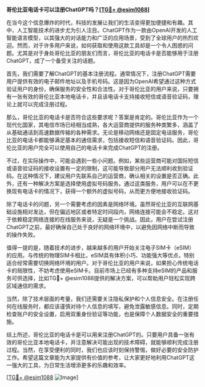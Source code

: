 **哥伦比亚电话卡可以注册ChatGPT吗？[[TG💪+ @esim1088](https://t.me/s/esim1088)]**

在当今这个信息爆炸的时代，科技的发展让我们的生活变得更加便捷和有趣。其中，人工智能技术的进步尤为引人注目。ChatGPT作为一款由OpenAI开发的人工智能语言模型，以其强大的对话能力和广泛的应用场景，受到了全球用户的热烈欢迎。然而，对于许多用户来说，如何获取和使用这款工具却是一个令人困惑的问题。尤其是对于身处哥伦比亚的朋友们而言，哥伦比亚的电话卡是否能够用于注册ChatGPT，成了一个备受关注的话题。

首先，我们需要了解ChatGPT的基本注册流程。通常情况下，注册ChatGPT需要用户提供有效的电子邮件地址以及手机号码。这是因为OpenAI希望通过这种方式验证用户的身份，确保服务的安全性和合法性。对于哥伦比亚的用户来说，只要拥有一张有效的哥伦比亚本地电话卡，并且该电话卡支持接收短信或语音验证码，理论上就可以完成注册过程。

那么，哥伦比亚的电话卡是否符合这些要求呢？答案是肯定的。哥伦比亚作为一个现代化国家，其电信市场已经相当成熟，各大运营商提供的服务种类繁多，涵盖了从基础通话到高速数据传输的各种需求。无论是移动网络还是固定电话服务，哥伦比亚的电话卡都能够满足基本的通信需求，包括接收短信和语音验证码。因此，哥伦比亚的用户完全可以使用自己的电话卡来完成ChatGPT的注册。

不过，在实际操作中，可能会遇到一些小问题。例如，某些运营商可能对国际短信或语音验证码的接收设置有一定的限制，这可能导致部分用户无法顺利收到验证码。在这种情况下，建议用户先联系自己的运营商，确认相关的设置是否正确。此外，还有一种解决方案是选择使用虚拟号码服务。通过这类服务，用户可以在不更换现有电话卡的情况下，获得一个额外的虚拟号码，从而更方便地接收验证码。

除了电话卡的问题，另一个需要考虑的因素是网络环境。虽然哥伦比亚的互联网基础设施相对发达，但在偏远地区或者特定时间段内，网络连接可能会不稳定。这对于依赖稳定网络连接的在线服务来说，无疑是一个挑战。因此，用户在尝试注册ChatGPT之前，最好确保自己处于良好的网络环境中，以避免因网络中断而导致的操作失败。

值得一提的是，随着技术的进步，越来越多的用户开始关注电子SIM卡（eSIM）的应用。与传统的物理SIM卡相比，eSIM具有体积小巧、功能强大等优点，特别适合经常需要切换网络环境的用户。对于哥伦比亚的用户来说，如果担心传统电话卡的局限性，不妨考虑使用eSIM卡。目前市场上已经有多种支持eSIM的产品和服务可供选择，比如TG💪+ @esim1088提供的解决方案，可以帮助用户轻松实现跨区域通信的需求。

当然，除了技术层面的考量，我们还需要关注隐私保护和个人信息安全。在注册任何在线服务时，都应该谨慎对待个人信息的填写，避免泄露敏感信息。同时，定期检查账户的安全设置，启用双重身份验证等功能，也是保障个人数据安全的重要措施。

综上所述，哥伦比亚的电话卡是可以用来注册ChatGPT的。只要用户具备一张有效的哥伦比亚本地电话卡，并注意解决可能出现的技术障碍，就能够顺利完成注册过程。当然，在享受便利的同时，我们也应该时刻保持警惕，做好必要的安全防护工作。希望这篇文章能为大家提供有价值的参考，让大家更好地利用ChatGPT这一强大的工具，为日常生活增添更多的乐趣和效率。

[[TG💪+ @esim1088](https://t.me/s/esim1088) ![Image](https://i.postimg.cc/4NQfJmqS/Snipaste-2025-05-13-00-14-12.png)]